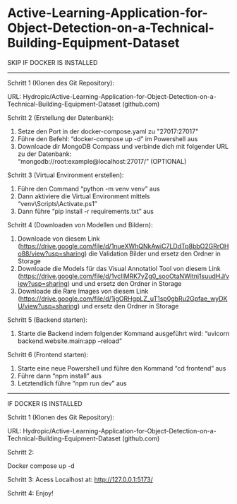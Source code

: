 # Active-Learning-Application-for-Object-Detection-on-a-Technical-Building-Equipment-Dataset

SKIP IF DOCKER IS INSTALLED

-------------------------------------------------------------------------------------------------------------

Schritt 1 (Klonen des Git Repository):

URL: Hydropic/Active-Learning-Application-for-Object-Detection-on-a-Technical-Building-Equipment-Dataset (github.com)

Schritt 2 (Erstellung der Datenbank):
  1. Setze den Port in der docker-compose.yaml zu "27017:27017"
  2. Führe den Befehl: “docker-compose up -d” im Powershell aus
  3. Downloade dir MongoDB Compass und verbinde dich mit folgender URL zu der Datenbank:       
 “mongodb://root:example@localhost:27017/” (OPTIONAL)

Schritt 3 (Virtual Environment erstellen):
  1. Führe den Command “python -m venv venv” aus
  2. Dann aktiviere die Virtual Environment mittels “venv\Scripts\Activate.ps1”
  3. Dann führe “pip install -r requirements.txt” aus

Schritt 4 (Downloaden von Modellen und Bildern):
  1. Downloade von diesem Link (https://drive.google.com/file/d/1nueXWhQNkAwiC7LDdTp8bbO2GRrOHo88/view?usp=sharing) die Validation Bilder und ersetz den Ordner in Storage
  2. Downloade die Models für das Visual Annotatiol Tool von diesem Link (https://drive.google.com/file/d/1vcIlMRK7yZg0_sooOtaNWitnj1suudHJ/view?usp=sharing) und und ersetz den Ordner in Storage
  3. Downloade die Rare Images von diesem Link (https://drive.google.com/file/d/1jgORHgpLZ_uT1sp0gbRu2Gpfae_wyDKU/view?usp=sharing) und ersetz den Ordner in Storage


Schritt 5 (Backend starten):
  1. Starte die Backend indem folgender Kommand ausgeführt wird: “uvicorn backend.website.main:app –reload”

Schritt 6 (Frontend starten):
  1. Starte eine neue Powershell und führe den Kommand “cd frontend” aus
  2. Führe dann “npm install” aus
  3. Letztendlich führe “npm run dev” aus




--------------------------------------------------------------------------------------------------------------

IF DOCKER IS INSTALLED

Schritt 1 (Klonen des Git Repository):

URL: Hydropic/Active-Learning-Application-for-Object-Detection-on-a-Technical-Building-Equipment-Dataset (github.com)

Schritt 2:

Docker compose up -d

Schritt 3:
Acess Localhost at: http://127.0.0.1:5173/

Schritt 4:
Enjoy!
